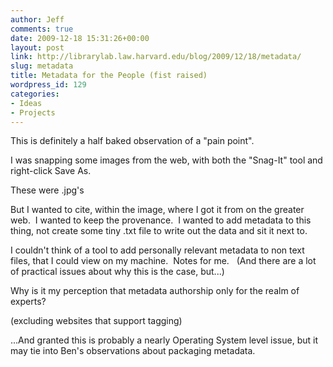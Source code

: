 ```yaml
---
author: Jeff
comments: true
date: 2009-12-18 15:31:26+00:00
layout: post
link: http://librarylab.law.harvard.edu/blog/2009/12/18/metadata/
slug: metadata
title: Metadata for the People (fist raised)
wordpress_id: 129
categories:
- Ideas
- Projects
---
```


This is definitely a half baked observation of a "pain point".

I was snapping some images from the web, with both the "Snag-It" tool and right-click Save As.

These were .jpg's

But I wanted to cite, within the image, where I got it from on the greater web.  I wanted to keep the provenance.  I wanted to add metadata to this thing, not create some tiny .txt file to write out the data and sit it next to.

I couldn't think of a tool to add personally relevant metadata to non text files, that I could view on my machine.  Notes for me.   (And there are a lot of practical issues about why this is the case, but...)

Why is it my perception that metadata authorship only for the realm of experts?

(excluding websites that support tagging)

...And granted this is probably a nearly Operating System level issue, but it may tie into Ben's observations about packaging metadata.
